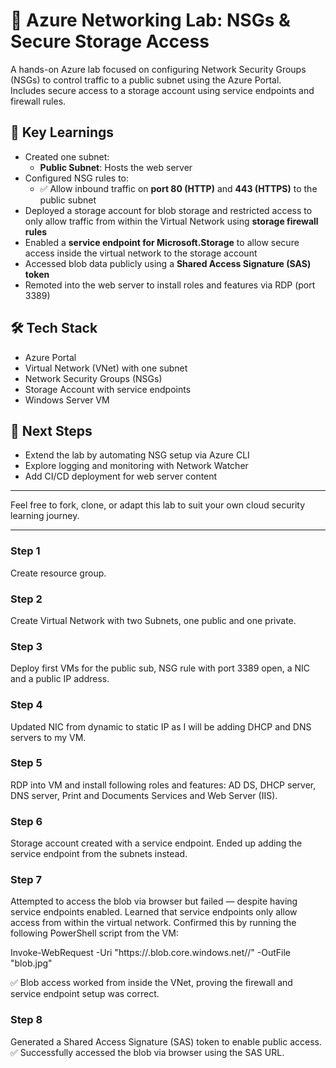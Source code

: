 # 🔐 Azure Networking Lab: NSGs & Secure Storage Access  
A hands-on Azure lab focused on configuring Network Security Groups (NSGs) to control traffic to a public subnet using the Azure Portal.  
Includes secure access to a storage account using service endpoints and firewall rules.

## 🧠 Key Learnings  
- Created one subnet:  
  - **Public Subnet**: Hosts the web server  
- Configured NSG rules to:  
  - ✅ Allow inbound traffic on **port 80 (HTTP)** and **443 (HTTPS)** to the public subnet  
- Deployed a storage account for blob storage and restricted access to only allow traffic from within the Virtual Network using **storage firewall rules**  
- Enabled a **service endpoint for Microsoft.Storage** to allow secure access inside the virtual network to the storage account  
- Accessed blob data publicly using a **Shared Access Signature (SAS) token**  
- Remoted into the web server to install roles and features via RDP (port 3389)

## 🛠️ Tech Stack  
- Azure Portal  
- Virtual Network (VNet) with one subnet  
- Network Security Groups (NSGs)  
- Storage Account with service endpoints  
- Windows Server VM

## 🚀 Next Steps
- Extend the lab by automating NSG setup via Azure CLI
- Explore logging and monitoring with Network Watcher
- Add CI/CD deployment for web server content

---

Feel free to fork, clone, or adapt this lab to suit your own cloud security learning journey.

---

### Step 1
Create resource group.

### Step 2
Create Virtual Network with two Subnets, one public and one private.

### Step 3
Deploy first VMs for the public sub, NSG rule with port 3389 open, a NIC and a public IP address.

### Step 4
Updated NIC from dynamic to static IP as I will be adding DHCP and DNS servers to my VM.

### Step 5
RDP into VM and install following roles and features: AD DS, DHCP server, DNS server, Print and Documents Services and Web Server (IIS).

### Step 6
Storage account created with a service endpoint. Ended up adding the service endpoint from the subnets instead.

### Step 7
Attempted to access the blob via browser but failed — despite having service endpoints enabled. Learned that service endpoints only allow access from within the virtual network. Confirmed this by running the following PowerShell script from the VM:

Invoke-WebRequest -Uri "https://<your-storage-account>.blob.core.windows.net/<container>/<blob-name>" -OutFile "blob.jpg"

✅ Blob access worked from inside the VNet, proving the firewall and service endpoint setup was correct.

### Step 8
Generated a Shared Access Signature (SAS) token to enable public access. ✅ Successfully accessed the blob via browser using the SAS URL.